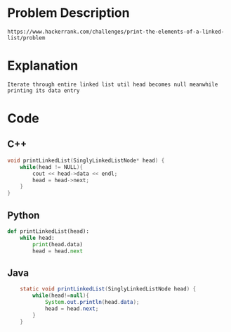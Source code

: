 # Problem Description
```
https://www.hackerrank.com/challenges/print-the-elements-of-a-linked-list/problem
```

# Explanation
```
Iterate through entire linked list util head becomes null meanwhile printing its data entry
```

# Code

## C++
```c++
void printLinkedList(SinglyLinkedListNode* head) {
    while(head != NULL){
        cout << head->data << endl;
        head = head->next;
    }
}
```

## Python
```py
def printLinkedList(head):
    while head:
        print(head.data)
        head = head.next
```

## Java
```java
    static void printLinkedList(SinglyLinkedListNode head) {
        while(head!=null){
            System.out.println(head.data);
            head = head.next;
        }
    }
```
